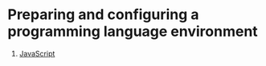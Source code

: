 # Preparing and configuring a programming language environment

1. [JavaScript](/Programming-environment/javascript/javascript-environment.md#configuring-the-javascript-setup-environment)
